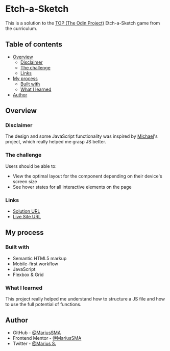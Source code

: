 # Etch-a-Sketch

This is a solution to the [TOP (The Odin Project)](https://www.theodinproject.com/) Etch-a-Sketch game from the curriculum.

## Table of contents

- [Overview](#overview)
    - [Disclaimer](#disclaimer)
    - [The challenge](#the-challenge)
    - [Links](#links)
- [My process](#my-process)
    - [Built with](#built-with)
    - [What I learned](#what-i-learned)
- [Author](#author)

## Overview

### Disclaimer

The design and some JavaScript functionality was inspired by [Michael](https://github.com/michalosman)'s project, which really helped me grasp JS better.

### The challenge

Users should be able to:

- View the optimal layout for the component depending on their device's screen size
- See hover states for all interactive elements on the page

### Links

- [Solution URL](https://github.com/MariusSMA/etch-a-sketch)
- [Live Site URL](https://mariussma.github.io/etch-a-sketch/)

## My process

### Built with

- Semantic HTML5 markup
- Mobile-first workflow
- JavaScript
- Flexbox & Grid

### What I learned

This project really helped me understand how to structure a JS file and how to use the full potential of functions.

## Author

- GitHub - [@MariusSMA](https://github.com/mariussma)
- Frontend Mentor - [@MariusSMA](https://www.frontendmentor.io/profile/MariusSMA)
- Twitter - [@Marius S.](https://twitter.com/Marius_SMA)